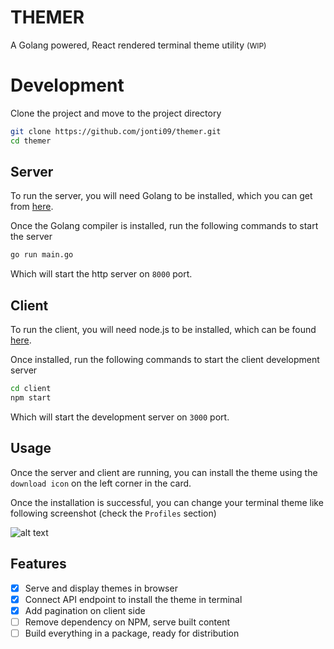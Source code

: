 # THEMER

A Golang powered, React rendered terminal theme utility <span style="font-size: 12px">(WIP)</span>

# Development

Clone the project and move to the project directory

```bash
git clone https://github.com/jonti09/themer.git
cd themer
```

## Server

To run the server, you will need Golang to be installed, which you can get from [here](https://golang.org/dl/).

Once the Golang compiler is installed, run the following commands to start the server

```bash
go run main.go
```

Which will start the http server on `8000` port.

## Client

To run the client, you will need node.js to be installed, which can be found [here](https://nodejs.org/en/download/).

Once installed, run the following commands to start the client development server

```bash
cd client
npm start
```

Which will start the development server on `3000` port.

## Usage

Once the server and client are running, you can install the theme using the `download icon` on the left corner in the card.

Once the installation is successful, you can change your terminal theme like following screenshot (check the `Profiles` section)

![alt text](https://github.com/jonti09/themer/blob/main/assets/images/theme-selection.png?raw=true)

## Features

- [x] Serve and display themes in browser
- [x] Connect API endpoint to install the theme in terminal
- [x] Add pagination on client side
- [ ] Remove dependency on NPM, serve built content
- [ ] Build everything in a package, ready for distribution

